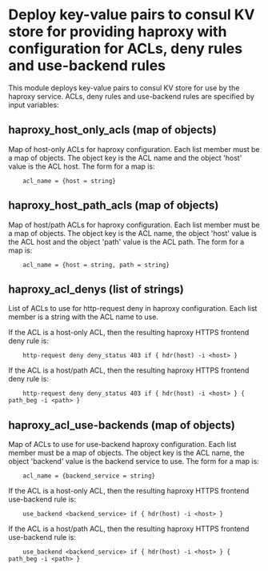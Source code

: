 # Deploy key-value pairs to consul KV store for providing haproxy with configuration for ACLs, deny rules and use-backend rules

This module deploys key-value pairs to consul KV store for use by the haproxy service. ACLs, deny rules and use-backend rules are specified by input variables:

## haproxy_host_only_acls (map of objects)

Map of host-only ACLs for haproxy configuration. Each list member must be a map of objects. The object key is the ACL name and the object 'host' value is the ACL host. The form for a map is:

        acl_name = {host = string}

## haproxy_host_path_acls (map of objects)

Map of host/path ACLs for haproxy configuration. Each list member must be a map of objects. The object key is the ACL name, the object 'host' value is the ACL host and the object 'path' value is the ACL path. The form for a map is:

        acl_name = {host = string, path = string}

## haproxy_acl_denys (list of strings)

List of ACLs to use for http-request deny in haproxy configuration. Each list member is a string with the ACL name to use.

If the ACL is a host-only ACL, then the resulting haproxy HTTPS frontend deny rule is:

        http-request deny deny_status 403 if { hdr(host) -i <host> }

If the ACL is a host/path ACL, then the resulting haproxy HTTPS frontend deny rule is:

        http-request deny deny_status 403 if { hdr(host) -i <host> } { path_beg -i <path> }

## haproxy_acl_use-backends (map of objects)

Map of ACLs to use for use-backend haproxy configuration. Each list member must be a map of objects. The object key is the ACL name, the object 'backend' value is the backend service to use. The form for a map is:

        acl_name = {backend_service = string}

If the ACL is a host-only ACL, then the resulting haproxy HTTPS frontend use-backend rule is:

        use_backend <backend_service> if { hdr(host) -i <host> }

If the ACL is a host/path ACL, then the resulting haproxy HTTPS frontend use-backend rule is:

        use_backend <backend_service> if { hdr(host) -i <host> } { path_beg -i <path> }
